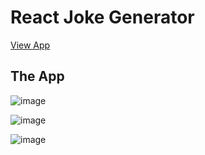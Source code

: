 # React Joke Generator

[View App](https://nss-reactjokegenerator.netlify.app/)


## The App


![image](https://user-images.githubusercontent.com/121408336/231621021-36a08127-375d-4da8-8623-c651c8b80f5e.png)

![image](https://user-images.githubusercontent.com/121408336/231621187-5b4e9329-2a6c-4cc2-b3c9-e6c30fc62dd3.png)

![image](https://user-images.githubusercontent.com/121408336/231621221-361716bb-82cd-4ec9-a05b-ea2630c11941.png)
